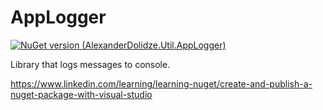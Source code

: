 # AppLogger
[![NuGet version (AlexanderDolidze.Util.AppLogger)](https://img.shields.io/nuget/v/AlexanderDolidze.Util.AppLogger.svg?style=flat-square)](https://www.nuget.org/packages/AlexanderDolidze.Util.AppLogger/)

Library that logs messages to console.

https://www.linkedin.com/learning/learning-nuget/create-and-publish-a-nuget-package-with-visual-studio
